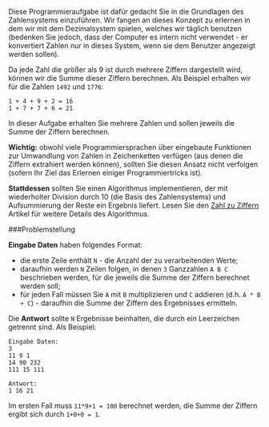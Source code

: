 <!-- #Sum of digits -->
Diese Programmieraufgabe ist dafür gedacht Sie in die Grundlagen des Zahlensystems einzuführen. Wir fangen an dieses
Konzept zu erlernen in dem wir mit dem Dezimalsystem spielen, welches wir täglich benutzen (bedenken Sie jedoch, dass der 
Computer es intern nicht verwendet - er konvertiert Zahlen nur in dieses System, wenn sie dem Benutzer angezeigt werden sollen).

Da jede Zahl die größer als 9 ist durch mehrere Ziffern dargestellt wird, können wir die Summe dieser Ziffern berechnen. Als Beispiel erhalten wir für die Zahlen `1492` und `1776`:

    1 + 4 + 9 + 2 = 16
    1 + 7 + 7 + 6 = 21

In dieser Aufgabe erhalten Sie mehrere Zahlen und sollen jeweils die Summe der Ziffern berechnen.  

**Wichtig:** obwohl viele Programmiersprachen über eingebaute Funktionen zur Umwandlung von Zahlen in Zeichenketten verfügen
(aus denen die Ziffern extrahiert werden können), sollten Sie diesen Ansatz nicht verfolgen (sofern Ihr Ziel das Erlernen einiger Programmiertricks ist).

**Stattdessen** sollten Sie einen Algorithmus implementieren, der mit wiederholter Division durch 10 (die Basis des Zahlensystems) und Aufsummierung der
Reste ein Ergebnis liefert. Lesen Sie den [Zahl zu Ziffern][numtodig] Artikel für weitere Details des Algorithmus.

[numtodig]: ../wiki/number-to-digits

###Problemstellung

**Eingabe Daten** haben folgendes Format:

- die erste Zeile enthält `N` - die Anzahl der zu verarbeitenden Werte;
- daraufhin werden `N` Zeilen folgen, in denen `3` Ganzzahlen `A B C` beschrieben werden, für die jeweils die Summe der Ziffern berechnet werden soll;
- für jeden Fall müssen Sie `A` mit `B` multiplizieren und `C` addieren (d.h. `A * B + C`) - daraufhin die Summe der Ziffern des Ergebnisses ermitteln.

Die **Antwort** sollte `N` Ergebnisse beinhalten, die durch ein Leerzeichen getrennt sind. Als Beispiel:

    Eingabe Daten:
	3
	11 9 1
	14 90 232
	111 15 111
	
	Antwort:
	1 16 21

Im ersten Fall muss `11*9+1 = 100` berechnet werden, die Summe der Ziffern ergibt sich durch `1+0+0 = 1`.
